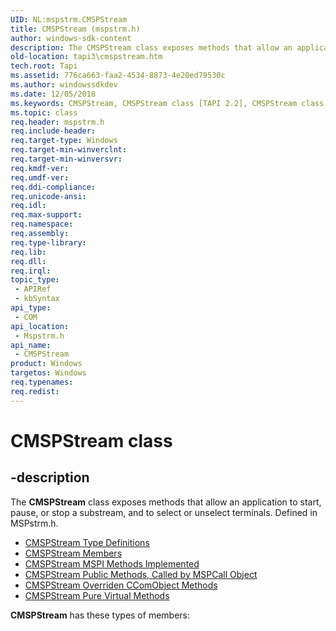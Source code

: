 ```yaml
---
UID: NL:mspstrm.CMSPStream
title: CMSPStream (mspstrm.h)
author: windows-sdk-content
description: The CMSPStream class exposes methods that allow an application to start, pause, or stop a substream, and to select or unselect terminals. Defined in MSPstrm.h.
old-location: tapi3\cmspstream.htm
tech.root: Tapi
ms.assetid: 776ca663-faa2-4534-8873-4e20ed79530c
ms.author: windowssdkdev
ms.date: 12/05/2018
ms.keywords: CMSPStream, CMSPStream class [TAPI 2.2], CMSPStream class [TAPI 2.2],described, _tapi3_cmspstream, mspstrm/CMSPStream, tapi3.cmspstream
ms.topic: class
req.header: mspstrm.h
req.include-header: 
req.target-type: Windows
req.target-min-winverclnt: 
req.target-min-winversvr: 
req.kmdf-ver: 
req.umdf-ver: 
req.ddi-compliance: 
req.unicode-ansi: 
req.idl: 
req.max-support: 
req.namespace: 
req.assembly: 
req.type-library: 
req.lib: 
req.dll: 
req.irql: 
topic_type:
 - APIRef
 - kbSyntax
api_type:
 - COM
api_location:
 - Mspstrm.h
api_name:
 - CMSPStream
product: Windows
targetos: Windows
req.typenames: 
req.redist: 
---
```


# CMSPStream class


## -description


The 
<b>CMSPStream</b> class exposes methods that allow an application to start, pause, or stop a substream, and to select or unselect terminals. Defined in MSPstrm.h.
<ul>
<li>
<a href="https://msdn.microsoft.com/2c719828-904f-4469-ab3b-a331f009b9c3">CMSPStream Type Definitions</a>
</li>
<li>
<a href="https://msdn.microsoft.com/792a29ac-ebbb-4bb2-bebf-fbf870b18e84">CMSPStream Members</a>
</li>
<li>
<a href="https://msdn.microsoft.com/184d74c7-a36e-47f5-8f11-9161cc03b627">CMSPStream MSPI Methods Implemented</a>
</li>
<li>
<a href="https://msdn.microsoft.com/7a59ca78-b5e8-45e9-8fdb-89402ffef916">CMSPStream Public Methods, Called by MSPCall Object</a>
</li>
<li>
<a href="https://msdn.microsoft.com/aa2958c1-fdd0-4d07-a2c1-910221c79264">CMSPStream Overriden CComObject Methods</a>
</li>
<li>
<a href="https://msdn.microsoft.com/6f21ba58-984d-4d45-834d-5b2252e33517">CMSPStream Pure Virtual Methods</a>
</li>
</ul><b xmlns:loc="http://microsoft.com/wdcml/l10n">CMSPStream</b> has these types of members:

